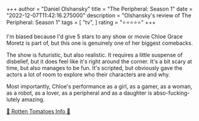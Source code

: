 +++
author = "Daniel Olshansky"
title = "The Peripheral: Season 1"
date = "2022-12-07T11:42:16.275000"
description = "Olshansky's review of The Peripheral: Season 1"
tags = [
    "tv",
]
rating = "⭐⭐⭐⭐⭐"
+++

I'm biased because I'd give 5 stars to any show or movie Chloe Grace Moretz is part of, but this one is genuinely one of her biggest comebacks.

The show is futuristic, but also realistic. It requires a little suspense of disbelief, but it does feel like it's right around the corner. It's a bit scary at time, but also manages to be fun. It's scripted, but obviously gave the actors a lot of room to explore who their characters are and why.

Most importantly, Chloe's performance as a girl, as a gamer, as a woman, as a robot, as a lover, as a peripheral and as a daughter is abso-fucking-lutely amazing.

[🍅 Rotten Tomatoes Info 🍅](https://www.rottentomatoes.com//tv/the_peripheral/s01)